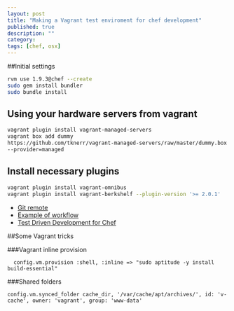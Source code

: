```yaml
---
layout: post
title: "Making a Vagrant test enviroment for chef development"
published: true
description: ""
category: 
tags: [chef, osx]
---
```



##Initial settings

```bash
rvm use 1.9.3@chef --create
sudo gem install bundler
sudo bundle install
```

## Using your hardware servers from vagrant

```bash
vagrant plugin install vagrant-managed-servers
vagrant box add dummy
https://github.com/tknerr/vagrant-managed-servers/raw/master/dummy.box
--provider=managed
```

## Install necessary plugins

```bash
vagrant plugin install vagrant-omnibus
vagrant plugin install vagrant-berkshelf --plugin-version '>= 2.0.1'
```


* [Git remote](http://stackoverflow.com/questions/1519006/git-how-to-create-remote-branch)
* [Example of workflow](http://stackoverflow.com/questions/22531452/chef-workflow-for-new-cookbooks)
* [Test Driven Development for Chef](http://leopard.in.ua/2013/12/01/chef-and-tdd/)





##Some Vagrant tricks

###Vagrant inline provision

```
  config.vm.provision :shell, :inline => "sudo aptitude -y install build-essential"
```

###Shared folders

```
config.vm.synced_folder cache_dir, '/var/cache/apt/archives/', id: 'v-cache', owner: 'vagrant', group: 'www-data'
```
